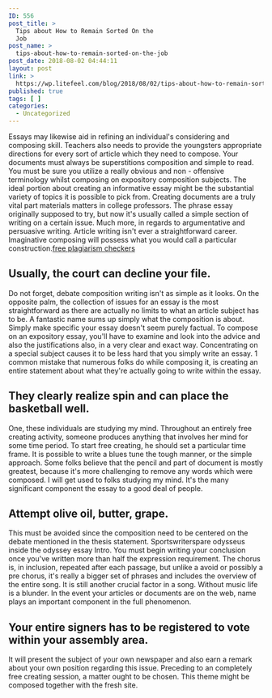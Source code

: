 ```yaml
---
ID: 556
post_title: >
  Tips about How to Remain Sorted On the
  Job
post_name: >
  tips-about-how-to-remain-sorted-on-the-job
post_date: 2018-08-02 04:44:11
layout: post
link: >
  https://wp.litefeel.com/blog/2018/08/02/tips-about-how-to-remain-sorted-on-the-job/
published: true
tags: [ ]
categories:
  - Uncategorized
---
```

<p>Essays may likewise aid in refining an individual's considering and composing skill. Teachers also needs to provide the youngsters appropriate directions for every sort of article which they need to compose. Your documents must always be superstitions composition and simple to read.<!--more--> You must be sure you utilize a really obvious and non - offensive terminology whilst composing on expository composition subjects. The ideal portion about creating an informative essay might be the substantial variety of topics it is possible to pick from. Creating documents are a truly vital part materials matters in college professors. The phrase essay originally supposed to try, but now it's usually called a simple section of writing on a certain issue. Much more, in regards to argumentative and persuasive writing. Article writing isn't ever a straightforward career. Imaginative composing will possess what you would call a particular construction.<a href="https://ozzz.org/free-plagiarism-check/">free plagiarism checkers</a>  <h2>Usually, the court can decline your file.</h2><p>Do not forget, debate composition writing isn't as simple as it looks. On the opposite palm, the collection of issues for an essay is the most straightforward as there are actually no limits to what an article subject has to be. A fantastic name sums up simply what the composition is about. Simply make specific your essay doesn't seem purely factual. To compose on an expository essay, you'll have to examine and look into the advice and also the justifications also, in a very clear and exact way. Concentrating on a special subject causes it to be less hard that you simply write an essay. 1 common mistake that numerous folks do while composing it, is creating an entire statement about what they're actually going to write within the essay.   <h2>They clearly realize spin and can place the basketball well.</h2><p>One, these individuals are studying my mind. Throughout an entirely free creating activity, someone produces anything that involves her mind for some time period. To start free creating, he should set a particular time frame. It is possible to write a blues tune the tough manner, or the simple approach. Some folks believe that the pencil and part of document is mostly greatest, because it's more challenging to remove any words which were composed. I will get used to folks studying my mind. It's the many significant component the essay to a good deal of people.  <h2>Attempt olive oil, butter, grape.</h2><p>This must be avoided since the composition need to be centered on the debate mentioned in the thesis statement. Sportswriterspare odysseus inside the odyssey essay Intro. You must begin writing your conclusion once you've written more than half the expression requirement. The chorus is, in inclusion, repeated after each passage, but unlike a avoid or possibly a pre chorus, it's really a bigger set of phrases and includes the overview of the entire song. It is still another crucial factor in a song. Without music life is a blunder. In the event your articles or documents are on the web, name plays an important component in the full phenomenon.   <h2>Your entire signers has to be registered to vote within your assembly area.</h2><p>It will present the subject of your own newspaper and also earn a remark about your own position regarding this issue. Preceding to an completely free creating session, a matter ought to be chosen. This theme might be composed together with the fresh site.